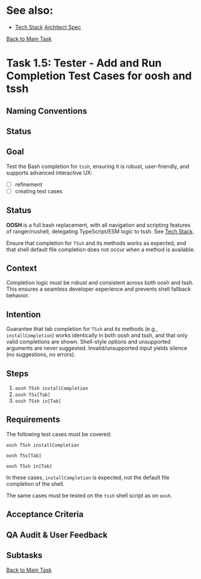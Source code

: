 # See also:
- [Tech Stack](../../../docs/tech-stack.md#typescript-shells--cli-execution)
 [Architect Spec](task-1.1-architect-tssh-spec.md)

[Back to Main Task](./task-1-tssh-wrapper.md)

# Task 1.5: Tester - Add and Run Completion Test Cases for oosh and tssh

## Naming Conventions

## Status
## Goal
Test the Bash completion for `tssh`, ensuring it is robust, user-friendly, and supports advanced interactive UX:
  - [ ] refinement
  - [ ] creating test cases
## Status
**OOSH** is a full bash replacement, with all navigation and scripting features of ranger/nushell, delegating TypeScript/ESM logic to tssh. See [Tech Stack](../../docs/tech-stack.md#typescript-shells--cli-execution).

Ensure that completion for `TSsh` and its methods works as expected, and that shell default file completion does not occur when a method is available.

## Context
Completion logic must be robust and consistent across both oosh and tssh. This ensures a seamless developer experience and prevents shell fallback behavior.

## Intention
Guarantee that tab completion for `TSsh` and its methods (e.g., `installCompletion`) works identically in both oosh and tssh, and that only valid completions are shown. Shell-style options and unsupported arguments are never suggested. Invalid/unsupported input yields silence (no suggestions, no errors).

## Steps
  1. `oosh TSsh installCompletion`
  2. `oosh TSs[Tab]`
  3. `oosh TSsh in[Tab]`

## Requirements
 The following test cases must be covered:

 ```
 oosh TSsh installCompletion
 ```

 ```
 oosh TSs[Tab]
 ```

 ```
 oosh TSsh in[Tab]
 ```

 In these cases, `installCompletion` is expected, not the default file completion of the shell.

 The same cases must be tested on the `tssh` shell script as on `oosh`.

## Acceptance Criteria

## QA Audit & User Feedback

## Subtasks


[Back to Main Task](./task-1-tssh-wrapper.md)
